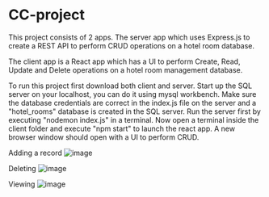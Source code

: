 # CC-project

This project consists of 2 apps.
The server app which uses Express.js to create a REST API to perform CRUD operations on a hotel room database.

The client app is a React app which has a UI to perform Create, Read, Update and Delete operations on a hotel room management database.


To run this project first download both client and server.
Start up the SQL server on your localhost, you can do it using mysql workbench.
Make sure the database credentials are correct in the index.js file on the server and a "hotel_rooms" database is created in the SQL server.
Run the server first by executing "nodemon index.js" in a terminal.
Now open a terminal inside the client folder and execute "npm start" to launch the react app.
A new browser window should open with a UI to perform CRUD.


Adding a record
![image](https://github.com/Karrtt/CC-project/assets/79457820/9f088ce6-ce0a-4474-8081-8e50877ba39f)


Deleting 
![image](https://github.com/Karrtt/CC-project/assets/79457820/2a315fc8-f5a6-4134-b6fc-f168652e085d)

Viewing 
![image](https://github.com/Karrtt/CC-project/assets/79457820/4a8c4dc4-02ce-451a-986f-77199b525216)
